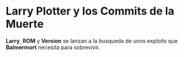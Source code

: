 # Larry Plotter y los Commits de la Muerte

**Larry**, **ROM** y **Version** se lanzan a la busqueda de unos exploits que 
**Balmermort** necesita para sobrevivir.
